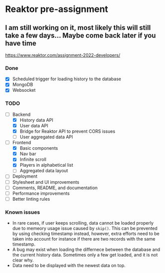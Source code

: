 # Reaktor pre-assignment

## **I am still working on it, most likely this will still take a few days... Maybe come back later if you have time**

<https://www.reaktor.com/assignment-2022-developers/>

### Done

- [x] Scheduled trigger for loading history to the database
- [x] MongoDB
- [x] Websocket

### TODO

- [ ] Backend
  - [x] History data API
  - [x] User data API
  - [x] Bridge for Reaktor API to prevent CORS issues
  - [ ] User aggregated data API

- [ ] Frontend
  - [x] Basic components
  - [x] Nav bar
  - [x] Infinite scroll
  - [x] Players in alphabetical list
  - [ ] Aggregated data layout
- [ ] Deployment
- [ ] Stylesheet and UI improvements
- [ ] Comments, README, and documentation
- [ ] Performance improvements
- [ ] Better linting rules

### Known issues

- In rare cases, if user keeps scrolling, data cannot be loaded properly due to memeory usage issue caused by `skip()`. This can be prevented by using checking timestamp instead, however, extra efforts need to be taken into account for instance if there are two records with the same timestamp.
- A bug may exist when loading the differnece between the database and the current history data. Sometimes only a few get loaded, and it is not clear why.
- Data need to be displayed with the newest data on top.
